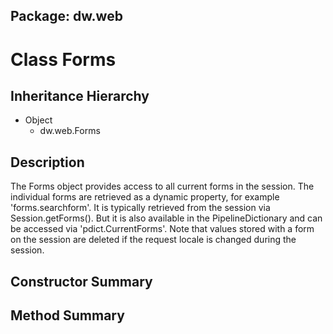 ## Package: dw.web

# Class Forms

## Inheritance Hierarchy

- Object
  - dw.web.Forms

## Description

The Forms object provides access to all current forms in the session. The individual forms are retrieved as a dynamic property, for example 'forms.searchform'. It is typically retrieved from the session via Session.getForms(). But it is also available in the PipelineDictionary and can be accessed via 'pdict.CurrentForms'. Note that values stored with a form on the session are deleted if the request locale is changed during the session.

## Constructor Summary

## Method Summary